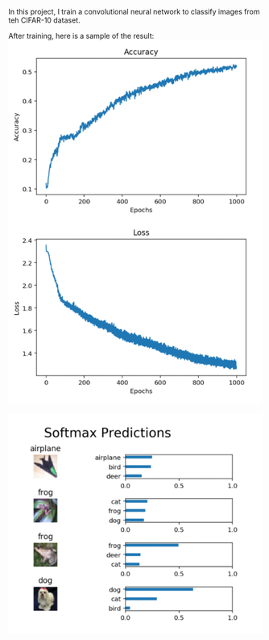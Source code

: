 In this project, I train a convolutional neural network to classify images from teh CIFAR-10 dataset.

After training, here is a sample of the result:
![error](images/error.png "Training Error")

![result](images/result.png "Prediction result")
